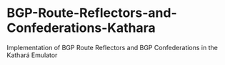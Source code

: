 #  BGP-Route-Reflectors-and-Confederations-Kathara
Implementation of BGP Route Reflectors and BGP Confederations in the Kathará Emulator

